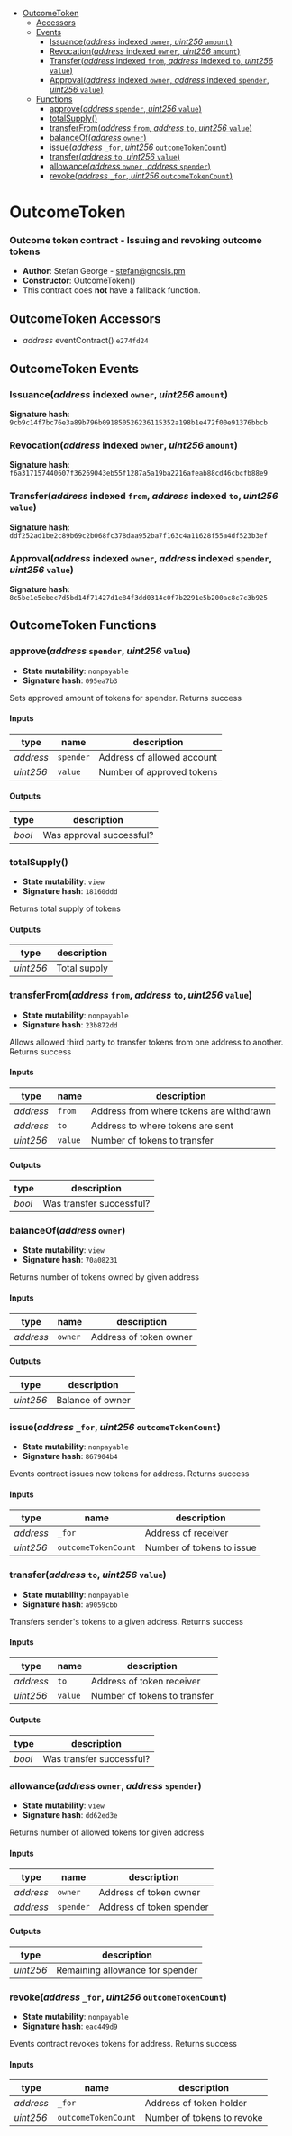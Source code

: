 * [OutcomeToken](#outcometoken)
  * [Accessors](#outcometoken-accessors)
  * [Events](#outcometoken-events)
    * [Issuance(*address* indexed `owner`, *uint256* `amount`)](#issuanceaddress-indexed-owner-uint256-amount)
    * [Revocation(*address* indexed `owner`, *uint256* `amount`)](#revocationaddress-indexed-owner-uint256-amount)
    * [Transfer(*address* indexed `from`, *address* indexed `to`, *uint256* `value`)](#transferaddress-indexed-from-address-indexed-to-uint256-value)
    * [Approval(*address* indexed `owner`, *address* indexed `spender`, *uint256* `value`)](#approvaladdress-indexed-owner-address-indexed-spender-uint256-value)
  * [Functions](#outcometoken-functions)
    * [approve(*address* `spender`, *uint256* `value`)](#approveaddress-spender-uint256-value)
    * [totalSupply()](#totalsupply)
    * [transferFrom(*address* `from`, *address* `to`, *uint256* `value`)](#transferfromaddress-from-address-to-uint256-value)
    * [balanceOf(*address* `owner`)](#balanceofaddress-owner)
    * [issue(*address* `_for`, *uint256* `outcomeTokenCount`)](#issueaddress-_for-uint256-outcometokencount)
    * [transfer(*address* `to`, *uint256* `value`)](#transferaddress-to-uint256-value)
    * [allowance(*address* `owner`, *address* `spender`)](#allowanceaddress-owner-address-spender)
    * [revoke(*address* `_for`, *uint256* `outcomeTokenCount`)](#revokeaddress-_for-uint256-outcometokencount)

# OutcomeToken

### Outcome token contract - Issuing and revoking outcome tokens

- **Author**: Stefan George - <stefan@gnosis.pm>
- **Constructor**: OutcomeToken()
- This contract does **not** have a fallback function.

## OutcomeToken Accessors

* *address* eventContract() `e274fd24`

## OutcomeToken Events

### Issuance(*address* indexed `owner`, *uint256* `amount`)

**Signature hash**: `9cb9c14f7bc76e3a89b796b091850526236115352a198b1e472f00e91376bbcb`

### Revocation(*address* indexed `owner`, *uint256* `amount`)

**Signature hash**: `f6a317157440607f36269043eb55f1287a5a19ba2216afeab88cd46cbcfb88e9`

### Transfer(*address* indexed `from`, *address* indexed `to`, *uint256* `value`)

**Signature hash**: `ddf252ad1be2c89b69c2b068fc378daa952ba7f163c4a11628f55a4df523b3ef`

### Approval(*address* indexed `owner`, *address* indexed `spender`, *uint256* `value`)

**Signature hash**: `8c5be1e5ebec7d5bd14f71427d1e84f3dd0314c0f7b2291e5b200ac8c7c3b925`

## OutcomeToken Functions

### approve(*address* `spender`, *uint256* `value`)

- **State mutability**: `nonpayable`
- **Signature hash**: `095ea7b3`

Sets approved amount of tokens for spender. Returns success

#### Inputs

| type      | name      | description                |
| --------- | --------- | -------------------------- |
| *address* | `spender` | Address of allowed account |
| *uint256* | `value`   | Number of approved tokens  |

#### Outputs

| type   | description              |
| ------ | ------------------------ |
| *bool* | Was approval successful? |

### totalSupply()

- **State mutability**: `view`
- **Signature hash**: `18160ddd`

Returns total supply of tokens

#### Outputs

| type      | description  |
| --------- | ------------ |
| *uint256* | Total supply |

### transferFrom(*address* `from`, *address* `to`, *uint256* `value`)

- **State mutability**: `nonpayable`
- **Signature hash**: `23b872dd`

Allows allowed third party to transfer tokens from one address to another. Returns success

#### Inputs

| type      | name    | description                             |
| --------- | ------- | --------------------------------------- |
| *address* | `from`  | Address from where tokens are withdrawn |
| *address* | `to`    | Address to where tokens are sent        |
| *uint256* | `value` | Number of tokens to transfer            |

#### Outputs

| type   | description              |
| ------ | ------------------------ |
| *bool* | Was transfer successful? |

### balanceOf(*address* `owner`)

- **State mutability**: `view`
- **Signature hash**: `70a08231`

Returns number of tokens owned by given address

#### Inputs

| type      | name    | description            |
| --------- | ------- | ---------------------- |
| *address* | `owner` | Address of token owner |

#### Outputs

| type      | description      |
| --------- | ---------------- |
| *uint256* | Balance of owner |

### issue(*address* `_for`, *uint256* `outcomeTokenCount`)

- **State mutability**: `nonpayable`
- **Signature hash**: `867904b4`

Events contract issues new tokens for address. Returns success

#### Inputs

| type      | name                | description               |
| --------- | ------------------- | ------------------------- |
| *address* | `_for`              | Address of receiver       |
| *uint256* | `outcomeTokenCount` | Number of tokens to issue |

### transfer(*address* `to`, *uint256* `value`)

- **State mutability**: `nonpayable`
- **Signature hash**: `a9059cbb`

Transfers sender's tokens to a given address. Returns success

#### Inputs

| type      | name    | description                  |
| --------- | ------- | ---------------------------- |
| *address* | `to`    | Address of token receiver    |
| *uint256* | `value` | Number of tokens to transfer |

#### Outputs

| type   | description              |
| ------ | ------------------------ |
| *bool* | Was transfer successful? |

### allowance(*address* `owner`, *address* `spender`)

- **State mutability**: `view`
- **Signature hash**: `dd62ed3e`

Returns number of allowed tokens for given address

#### Inputs

| type      | name      | description              |
| --------- | --------- | ------------------------ |
| *address* | `owner`   | Address of token owner   |
| *address* | `spender` | Address of token spender |

#### Outputs

| type      | description                     |
| --------- | ------------------------------- |
| *uint256* | Remaining allowance for spender |

### revoke(*address* `_for`, *uint256* `outcomeTokenCount`)

- **State mutability**: `nonpayable`
- **Signature hash**: `eac449d9`

Events contract revokes tokens for address. Returns success

#### Inputs

| type      | name                | description                |
| --------- | ------------------- | -------------------------- |
| *address* | `_for`              | Address of token holder    |
| *uint256* | `outcomeTokenCount` | Number of tokens to revoke |
